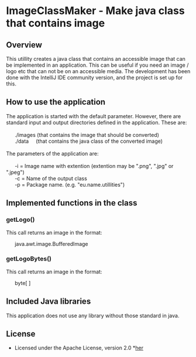 # ImageClassMaker - Make java class that contains image
## Overview
This utillity creates a java class that contains an accessible image that can be implemented in an application. This can be useful if you need an image / logo etc that can not be on an accessible media. The development has been done with the IntelliJ IDE community version, and the project is set up for this.
## How to use the application
The application is started with the default parameter. However, there are standard input and output directories defined in the application. These are:<br><br>
&nbsp;&nbsp;&nbsp;&nbsp;&nbsp;&nbsp;./images (that contains the image that should be converted)<br>
&nbsp;&nbsp;&nbsp;&nbsp;&nbsp;&nbsp;./data &nbsp;&nbsp;&nbsp;&nbsp;(that contains the java class of the converted image)<br><br>
The parameters of the application are:<br><br>
&nbsp;&nbsp;&nbsp;&nbsp;&nbsp;&nbsp;-i = Image name with extention (extention may be ".png", ".jpg" or ".jpeg")<br>
&nbsp;&nbsp;&nbsp;&nbsp;&nbsp;&nbsp;-c = Name of the output class<br>
&nbsp;&nbsp;&nbsp;&nbsp;&nbsp;&nbsp;-p = Package name. (e.g. "eu.name.utillities")<br>
## Implemented functions in the class
### getLogo()
This call returns an image in the format:

&nbsp;&nbsp;&nbsp;&nbsp;&nbsp;&nbsp;java.awt.image.BufferedImage

### getLogoBytes()
This call returns an image in the format:

&nbsp;&nbsp;&nbsp;&nbsp;&nbsp;&nbsp;byte[ ]

## Included Java libraries
This application does not use any library without those standard in java.

## License
* Licensed under the Apache License, version 2.0 *[her](https://www.apache.org/licenses/LICENSE-2.0)
